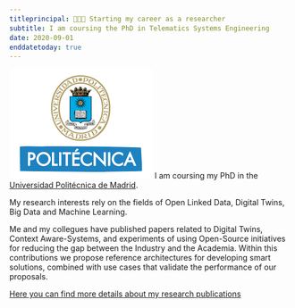 ```yaml
---
titleprincipal: 👨🏽‍🔬 Starting my career as a researcher
subtitle: I am coursing the PhD in Telematics Systems Engineering
date: 2020-09-01
enddatetoday: true
---
```

<img src="/assets/img/upm.png" alt="upm"/>
I am coursing my PhD in the <a href='https://www.upm.es/' target='_blank'>Universidad Politécnica de Madrid</a>.

My research interests rely on the fields of Open Linked Data, Digital Twins, Big Data and Machine Learning.

Me and my collegues have published papers related to Digital Twins, Context Aware-Systems, and experiments of using Open-Source initiatives for reducing the gap between the Industry and the Academia. Within this contributions we propose reference architectures for developing smart solutions, combined with use cases that validate the performance of our proposals.

<a href='/research' target='_blank'>Here you can find more details about my research publications</a>

